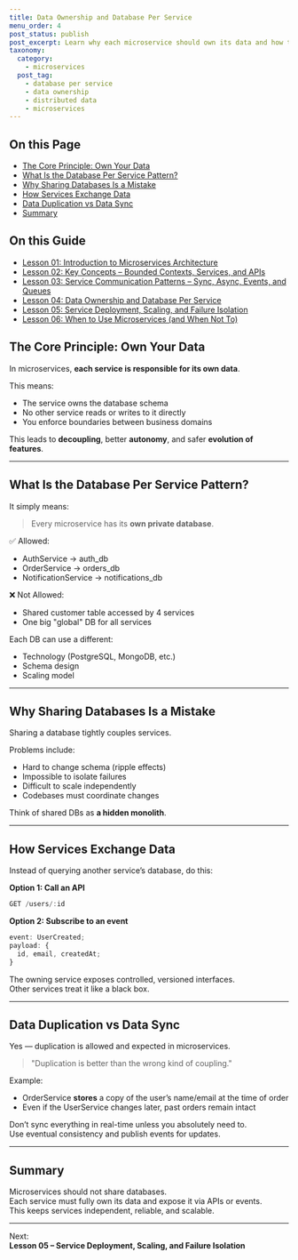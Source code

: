```yaml
---
title: Data Ownership and Database Per Service
menu_order: 4
post_status: publish
post_excerpt: Learn why each microservice should own its data and how to avoid shared database pitfalls in distributed systems.
taxonomy:
  category:
    - microservices
  post_tag:
    - database per service
    - data ownership
    - distributed data
    - microservices
---
```


<div class="toc" markdown="1">

<div class="otp" markdown="1">

## On this Page

- [The Core Principle: Own Your Data](#the-core-principle-own-your-data)
- [What Is the Database Per Service Pattern?](#what-is-the-database-per-service-pattern)
- [Why Sharing Databases Is a Mistake](#why-sharing-databases-is-a-mistake)
- [How Services Exchange Data](#how-services-exchange-data)
- [Data Duplication vs Data Sync](#data-duplication-vs-data-sync)
- [Summary](#summary)

</div>

<div class="otg" markdown="1">

## On this Guide

- [Lesson 01: Introduction to Microservices Architecture](./lesson-01-introduction-to-microservices-architecture)
- [Lesson 02: Key Concepts – Bounded Contexts, Services, and APIs](./lesson-02-key-concepts-bounded-contexts-services-and-apis)
- [Lesson 03: Service Communication Patterns – Sync, Async, Events, and Queues](./lesson-03-service-communication-patterns-sync-async-events-and-queues)
- [Lesson 04: Data Ownership and Database Per Service](./lesson-04-data-ownership-and-database-per-service)
- [Lesson 05: Service Deployment, Scaling, and Failure Isolation](./lesson-05-service-deployment-scaling-and-failure-isolation)
- [Lesson 06: When to Use Microservices (and When Not To)](./lesson-06-when-to-use-microservices-and-when-not-to)

</div>

</div>

<div class="guru-main" markdown="1">

## The Core Principle: Own Your Data

In microservices, **each service is responsible for its own data**.

This means:

- The service owns the database schema
- No other service reads or writes to it directly
- You enforce boundaries between business domains

This leads to **decoupling**, better **autonomy**, and safer **evolution of features**.

---

## What Is the Database Per Service Pattern?

It simply means:

> Every microservice has its **own private database**.

✅ Allowed:

- AuthService → auth_db
- OrderService → orders_db
- NotificationService → notifications_db

❌ Not Allowed:

- Shared customer table accessed by 4 services
- One big "global" DB for all services

Each DB can use a different:

- Technology (PostgreSQL, MongoDB, etc.)
- Schema design
- Scaling model

---

## Why Sharing Databases Is a Mistake

Sharing a database tightly couples services.

Problems include:

- Hard to change schema (ripple effects)
- Impossible to isolate failures
- Difficult to scale independently
- Codebases must coordinate changes

Think of shared DBs as **a hidden monolith**.

---

## How Services Exchange Data

Instead of querying another service’s database, do this:

**Option 1: Call an API**

```ts
GET /users/:id
```

**Option 2: Subscribe to an event**

```ts
event: UserCreated;
payload: {
  id, email, createdAt;
}
```

The owning service exposes controlled, versioned interfaces.  
Other services treat it like a black box.

---

## Data Duplication vs Data Sync

Yes — duplication is allowed and expected in microservices.

> "Duplication is better than the wrong kind of coupling."

Example:

- OrderService **stores** a copy of the user’s name/email at the time of order
- Even if the UserService changes later, past orders remain intact

Don’t sync everything in real-time unless you absolutely need to.  
Use eventual consistency and publish events for updates.

---

## Summary

Microservices should not share databases.  
Each service must fully own its data and expose it via APIs or events.  
This keeps services independent, reliable, and scalable.

---

Next:  
**Lesson 05 – Service Deployment, Scaling, and Failure Isolation**

</div>
